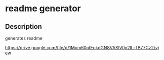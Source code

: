# readme generator

## Description

generates readme
    
https://drive.google.com/file/d/1Mom60ntEokdGN8VASlV0n2lLrTB77Cz2/view    
